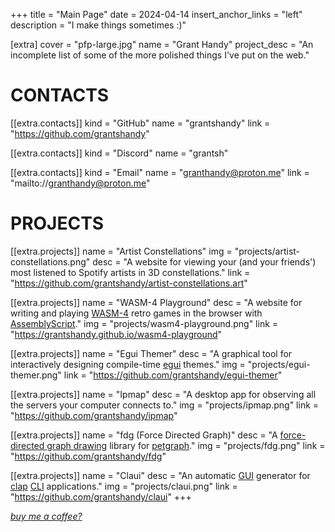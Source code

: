 +++
title = "Main Page"
date = 2024-04-14
insert_anchor_links = "left"
description = "I make things sometimes :)"

[extra]
cover = "pfp-large.jpg" 
name = "Grant Handy"
project_desc = "An incomplete list of some of the more polished things I've put on the web."

# CONTACTS
[[extra.contacts]]
kind = "GitHub"
name = "grantshandy"
link = "https://github.com/grantshandy"

[[extra.contacts]]
kind = "Discord"
name = "grantsh"

[[extra.contacts]]
kind = "Email"
name = "granthandy@proton.me"
link = "mailto://granthandy@proton.me"

# PROJECTS
[[extra.projects]]
name = "Artist Constellations"
img = "projects/artist-constellations.png"
desc = "A website for viewing your (and your friends') most listened to Spotify artists in 3D constellations."
link = "https://github.com/grantshandy/artist-constellations.art"

[[extra.projects]]
name = "WASM-4 Playground"
desc = "A website for writing and playing [WASM-4](https://wasm4.org) retro games in the browser with [AssemblyScript](https://assemblyscript.org)."
img = "projects/wasm4-playground.png"
link = "https://grantshandy.github.io/wasm4-playground"

[[extra.projects]]
name = "Egui Themer"
desc = "A graphical tool for interactively designing compile-time [egui](https://lib.rs/crates/egui) themes."
img = "projects/egui-themer.png"
link = "https://github.com/grantshandy/egui-themer"

[[extra.projects]]
name = "Ipmap"
desc = "A desktop app for observing all the servers your computer connects to."
img = "projects/ipmap.png"
link = "https://github.com/grantshandy/ipmap"

[[extra.projects]]
name = "fdg (Force Directed Graph)"
desc = "A [force-directed graph drawing](https://en.wikipedia.org/wiki/Force-directed_graph_drawing) library for [petgraph](https://lib.rs/crates/petgraph)."
img = "projects/fdg.png"
link = "https://github.com/grantshandy/fdg"

[[extra.projects]]
name = "Claui"
desc = "An automatic [GUI](https://en.wikipedia.org/wiki/Graphical_user_interface) generator for [clap](https://lib.rs/crates/clap) [CLI](https://en.wikipedia.org/wiki/Command-line_interface) applications."
img = "projects/claui.png"
link = "https://github.com/grantshandy/claui"
+++

[*buy me a coffee?*](https://buymeacoffee.com/granthandy)
